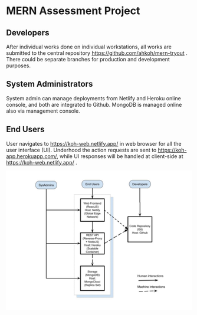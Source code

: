 # MERN Assessment Project

## Developers

After individual works done on individual workstations, all works are submitted to the central repository https://github.com/ahkoh/mern-tryout . There could be separate branches for production and development purposes.

## System Administrators

System admin can manage deployments from Netlify and Heroku online console, and both are integrated to Github. MongoDB is managed online also via management console.

## End Users

User navigates to https://koh-web.netlify.app/ in web browser for all the user interface (UI). Underhood the action requests are sent to https://koh-app.herokuapp.com/, while UI responses will be handled at client-side at https://koh-web.netlify.app/ .

![Diagram](https://github.com/ahkoh/mern-tryout/blob/master/README_diagram.jpg?raw=true)
